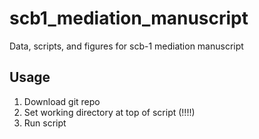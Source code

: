 # scb1_mediation_manuscript
Data, scripts, and figures for scb-1 mediation manuscript

## Usage
1. Download git repo
2. Set working directory at top of script (!!!!)
3. Run script

